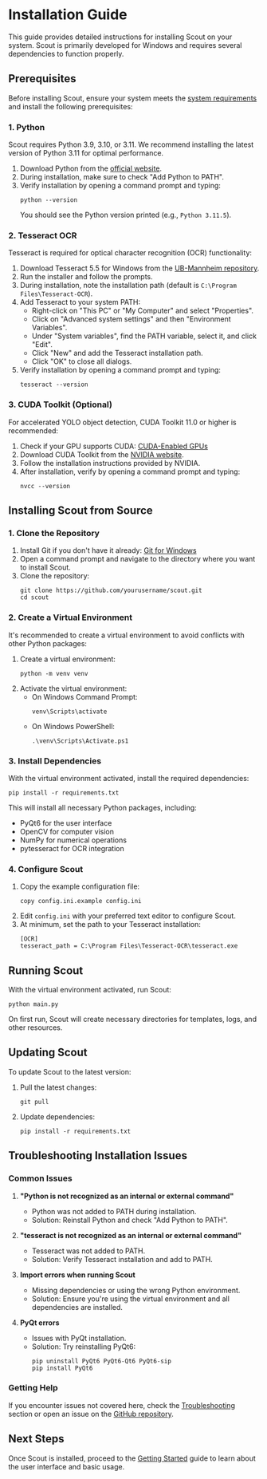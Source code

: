 # Installation Guide

This guide provides detailed instructions for installing Scout on your system. Scout is primarily developed for Windows and requires several dependencies to function properly.

## Prerequisites

Before installing Scout, ensure your system meets the [system requirements](introduction.md#system-requirements) and install the following prerequisites:

### 1. Python

Scout requires Python 3.9, 3.10, or 3.11. We recommend installing the latest version of Python 3.11 for optimal performance.

1. Download Python from the [official website](https://www.python.org/downloads/).
2. During installation, make sure to check "Add Python to PATH".
3. Verify installation by opening a command prompt and typing:
   ```
   python --version
   ```
   You should see the Python version printed (e.g., `Python 3.11.5`).

### 2. Tesseract OCR

Tesseract is required for optical character recognition (OCR) functionality:

1. Download Tesseract 5.5 for Windows from the [UB-Mannheim repository](https://github.com/UB-Mannheim/tesseract/wiki).
2. Run the installer and follow the prompts.
3. During installation, note the installation path (default is `C:\Program Files\Tesseract-OCR`).
4. Add Tesseract to your system PATH:
   - Right-click on "This PC" or "My Computer" and select "Properties".
   - Click on "Advanced system settings" and then "Environment Variables".
   - Under "System variables", find the PATH variable, select it, and click "Edit".
   - Click "New" and add the Tesseract installation path.
   - Click "OK" to close all dialogs.
5. Verify installation by opening a command prompt and typing:
   ```
   tesseract --version
   ```

### 3. CUDA Toolkit (Optional)

For accelerated YOLO object detection, CUDA Toolkit 11.0 or higher is recommended:

1. Check if your GPU supports CUDA: [CUDA-Enabled GPUs](https://developer.nvidia.com/cuda-gpus)
2. Download CUDA Toolkit from the [NVIDIA website](https://developer.nvidia.com/cuda-downloads).
3. Follow the installation instructions provided by NVIDIA.
4. After installation, verify by opening a command prompt and typing:
   ```
   nvcc --version
   ```

## Installing Scout from Source

### 1. Clone the Repository

1. Install Git if you don't have it already: [Git for Windows](https://git-scm.com/download/win)
2. Open a command prompt and navigate to the directory where you want to install Scout.
3. Clone the repository:
   ```
   git clone https://github.com/yourusername/scout.git
   cd scout
   ```

### 2. Create a Virtual Environment

It's recommended to create a virtual environment to avoid conflicts with other Python packages:

1. Create a virtual environment:
   ```
   python -m venv venv
   ```
2. Activate the virtual environment:
   - On Windows Command Prompt:
     ```
     venv\Scripts\activate
     ```
   - On Windows PowerShell:
     ```
     .\venv\Scripts\Activate.ps1
     ```

### 3. Install Dependencies

With the virtual environment activated, install the required dependencies:

```
pip install -r requirements.txt
```

This will install all necessary Python packages, including:
- PyQt6 for the user interface
- OpenCV for computer vision
- NumPy for numerical operations
- pytesseract for OCR integration

### 4. Configure Scout

1. Copy the example configuration file:
   ```
   copy config.ini.example config.ini
   ```
2. Edit `config.ini` with your preferred text editor to configure Scout.
3. At minimum, set the path to your Tesseract installation:
   ```
   [OCR]
   tesseract_path = C:\Program Files\Tesseract-OCR\tesseract.exe
   ```

## Running Scout

With the virtual environment activated, run Scout:

```
python main.py
```

On first run, Scout will create necessary directories for templates, logs, and other resources.

## Updating Scout

To update Scout to the latest version:

1. Pull the latest changes:
   ```
   git pull
   ```
2. Update dependencies:
   ```
   pip install -r requirements.txt
   ```

## Troubleshooting Installation Issues

### Common Issues

1. **"Python is not recognized as an internal or external command"**
   - Python was not added to PATH during installation.
   - Solution: Reinstall Python and check "Add Python to PATH".

2. **"tesseract is not recognized as an internal or external command"**
   - Tesseract was not added to PATH.
   - Solution: Verify Tesseract installation and add to PATH.

3. **Import errors when running Scout**
   - Missing dependencies or using the wrong Python environment.
   - Solution: Ensure you're using the virtual environment and all dependencies are installed.

4. **PyQt errors**
   - Issues with PyQt installation.
   - Solution: Try reinstalling PyQt6:
     ```
     pip uninstall PyQt6 PyQt6-Qt6 PyQt6-sip
     pip install PyQt6
     ```

### Getting Help

If you encounter issues not covered here, check the [Troubleshooting](troubleshooting.md) section or open an issue on the [GitHub repository](https://github.com/yourusername/scout).

## Next Steps

Once Scout is installed, proceed to the [Getting Started](getting_started.md) guide to learn about the user interface and basic usage. 